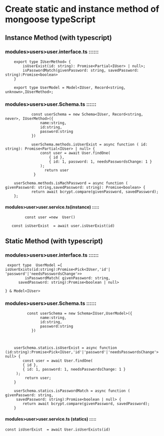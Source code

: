 # Create static and instance method of mongoose typeScript

## Instance Method (with typescript)

### modules>users>user.interface.ts ::::::

        export type IUserMethod= {
            isUserExist(id: string): Promise<Partial<IUser> | null>;
            isPasswordMatch(givenPassword: string, savedPassword: string):Promise<boolean>
        }

        export type UserModel = Model<IUser, Record<string, unknown>,IUserMethod>;

### modules>users>user.Schema.ts ::::::

                const userSchema = new Schema<IUser, Record<string, never>, IUserMethod>({
                    name:string,
                    id:string,
                    password:string
                })

                userSchema.methods.isUserExist = async function ( id: string): Promise<Partial<IUser> | null> {
                    const user = await User.findOne(
                        { id },
                        { id: 1, password: 1, needsPasswordsChange: 1 }
                    );
                      return user
                 }

        userSchema.methods.isMachPassword = async function ( givenPassword: string,savedPassword: string): Promise<boolean> {
                return await bcrypt.compare(givenPassword, savedPassword);
        };

#### modules>user>user.service.ts(instance)  :::::
             const user =new  User() 

       const isUserExist  = await user.isUserExist(id)


## Static Method (with typescript)

### modules>users>user.interface.ts ::::::

     export type  UserModel ={ isUserExists(id:string):Promise<Pick<IUser,'id'| 'password'|'needsPasswordsChange'>>
             isPasswordMatch( givenPassword: string,
          savedPassword: string):Promise<boolean | null> 

    } & Model<IUser>

### modules>users>user.Schema.ts ::::::

              const userSchema = new Schema<IUser,UserModel>({
                    name:string,
                    id:string,
                    password:string
                })



        userSchema.statics.isUserExist = async function (id:string):Promise<Pick<IUser,'id'|'password'|'needsPasswordsChange'>| null> {
            const user = await User.findOne(
            { id },
            { id: 1, password: 1, needsPasswordsChange: 1 }
         );
             return user;
        }

        userSchema.statics.isPasswordMatch = async function (  givenPassword: string,
         savedPassword: string):Promise<boolean | null> {
            return await bcrypt.compare(givenPassword, savedPassword);
        }
#### modules>user>user.service.ts (statics) :::::

    const isUserExist  = await User.isUserExists(id)